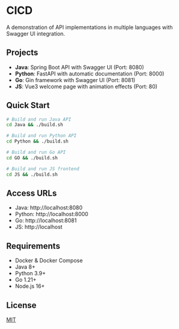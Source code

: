 # CICD

A demonstration of API implementations in multiple languages with Swagger UI integration.

## Projects

- **Java**: Spring Boot API with Swagger UI (Port: 8080)
- **Python**: FastAPI with automatic documentation (Port: 8000)
- **Go**: Gin framework with Swagger UI (Port: 8081)
- **JS**: Vue3 welcome page with animation effects (Port: 80)

## Quick Start

```bash
# Build and run Java API
cd Java && ./build.sh

# Build and run Python API
cd Python && ./build.sh

# Build and run Go API
cd GO && ./build.sh

# Build and run JS frontend
cd JS && ./build.sh
```

## Access URLs

- Java: http://localhost:8080
- Python: http://localhost:8000
- Go: http://localhost:8081
- JS: http://localhost

## Requirements

- Docker & Docker Compose
- Java 8+
- Python 3.9+
- Go 1.21+
- Node.js 16+

## License

[MIT](LICENSE)
